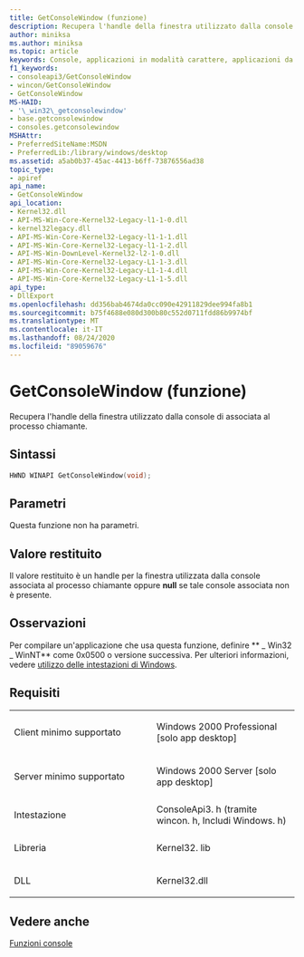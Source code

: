 ```yaml
---
title: GetConsoleWindow (funzione)
description: Recupera l'handle della finestra utilizzato dalla console di associata al processo chiamante.
author: miniksa
ms.author: miniksa
ms.topic: article
keywords: Console, applicazioni in modalità carattere, applicazioni da riga di comando, applicazioni Terminal, API console
f1_keywords:
- consoleapi3/GetConsoleWindow
- wincon/GetConsoleWindow
- GetConsoleWindow
MS-HAID:
- '\_win32\_getconsolewindow'
- base.getconsolewindow
- consoles.getconsolewindow
MSHAttr:
- PreferredSiteName:MSDN
- PreferredLib:/library/windows/desktop
ms.assetid: a5ab0b37-45ac-4413-b6ff-73876556ad38
topic_type:
- apiref
api_name:
- GetConsoleWindow
api_location:
- Kernel32.dll
- API-MS-Win-Core-Kernel32-Legacy-l1-1-0.dll
- kernel32legacy.dll
- API-MS-Win-Core-Kernel32-Legacy-l1-1-1.dll
- API-MS-Win-Core-Kernel32-Legacy-l1-1-2.dll
- API-MS-Win-DownLevel-Kernel32-l2-1-0.dll
- API-MS-Win-Core-Kernel32-Legacy-L1-1-3.dll
- API-MS-Win-Core-Kernel32-Legacy-L1-1-4.dll
- API-MS-Win-Core-Kernel32-Legacy-L1-1-5.dll
api_type:
- DllExport
ms.openlocfilehash: dd356bab4674da0cc090e42911829dee994fa8b1
ms.sourcegitcommit: b75f4688e080d300b80c552d0711fdd86b9974bf
ms.translationtype: MT
ms.contentlocale: it-IT
ms.lasthandoff: 08/24/2020
ms.locfileid: "89059676"
---
```

# <a name="getconsolewindow-function"></a>GetConsoleWindow (funzione)


Recupera l'handle della finestra utilizzato dalla console di associata al processo chiamante.

<a name="syntax"></a>Sintassi
------

```C
HWND WINAPI GetConsoleWindow(void);
```

<a name="parameters"></a>Parametri
----------

Questa funzione non ha parametri.

<a name="return-value"></a>Valore restituito
------------

Il valore restituito è un handle per la finestra utilizzata dalla console associata al processo chiamante oppure **null** se tale console associata non è presente.

<a name="remarks"></a>Osservazioni
-------

Per compilare un'applicazione che usa questa funzione, definire ** \_ Win32 \_ WinNT** come 0x0500 o versione successiva. Per ulteriori informazioni, vedere [utilizzo delle intestazioni di Windows](https://msdn.microsoft.com/library/windows/desktop/aa383745).

<a name="requirements"></a>Requisiti
------------

<table>
<colgroup>
<col width="50%" />
<col width="50%" />
</colgroup>
<tbody>
<tr class="odd">
<td><p>Client minimo supportato</p></td>
<td><p>Windows 2000 Professional [solo app desktop]</p></td>
</tr>
<tr class="even">
<td><p>Server minimo supportato</p></td>
<td><p>Windows 2000 Server [solo app desktop]</p></td>
</tr>
<tr class="odd">
<td><p>Intestazione</p></td>
<td>ConsoleApi3. h (tramite wincon. h, Includi Windows. h)</td>
</tr>
<tr class="even">
<td><p>Libreria</p></td>
<td>Kernel32. lib</td>
</tr>
<tr class="odd">
<td><p>DLL</p></td>
<td>Kernel32.dll</td>
</tr>
<tr class="even">
</tr>
<tr class="odd">
</tr>
<tr class="even">
</tr>
</tbody>
</table>

## <a name="span-idsee_alsospansee-also"></a><span id="see_also"></span>Vedere anche


[Funzioni console](console-functions.md)

 

 




